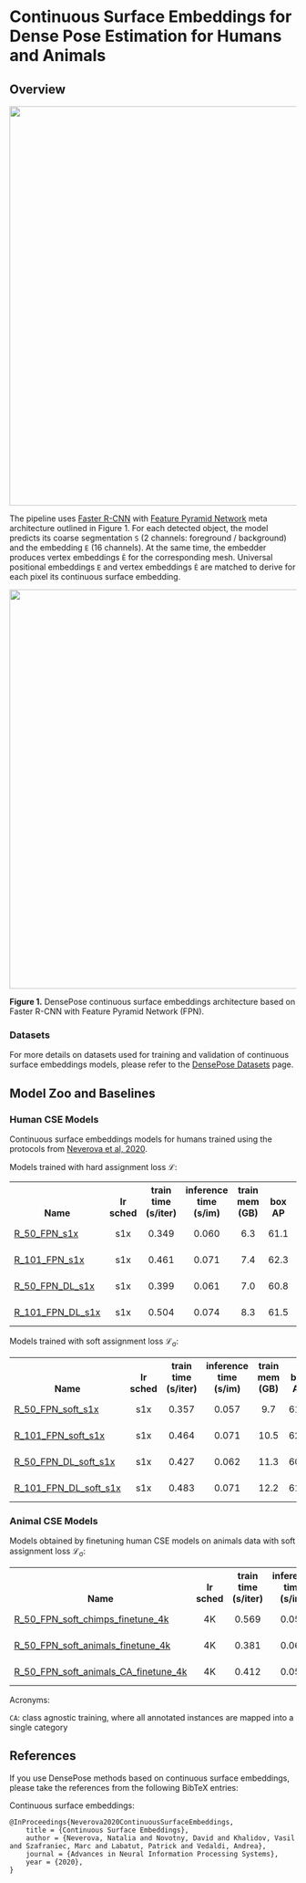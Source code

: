 # Continuous Surface Embeddings for Dense Pose Estimation for Humans and Animals

## <a name="Overview"></a> Overview

<div align="center">
  <img src="https://dl.fbaipublicfiles.com/densepose/web/densepose_cse_teaser.png" width="700px" />
</div>

The pipeline uses [Faster R-CNN](https://arxiv.org/abs/1506.01497)
with [Feature Pyramid Network](https://arxiv.org/abs/1612.03144) meta architecture
outlined in Figure 1. For each detected object, the model predicts
its coarse segmentation `S` (2 channels: foreground / background)
and the embedding `E` (16 channels). At the same time, the embedder produces vertex
embeddings `Ê` for the corresponding mesh. Universal positional embeddings `E`
and vertex embeddings `Ê` are matched to derive for each pixel its continuous
surface embedding.

<div align="center">
  <img src="https://dl.fbaipublicfiles.com/densepose/web/densepose_pipeline_cse.png" width="700px" />
</div>
<p class="image-caption"><b>Figure 1.</b> DensePose continuous surface embeddings architecture based on Faster R-CNN with Feature Pyramid Network (FPN).</p>

### Datasets

For more details on datasets used for training and validation of
continuous surface embeddings models,
please refer to the [DensePose Datasets](DENSEPOSE_DATASETS.md) page.

## <a name="ModelZoo"></a> Model Zoo and Baselines

### Human CSE Models

Continuous surface embeddings models for humans trained using the protocols from [Neverova et al, 2020](https://arxiv.org/abs/2011.12438).

Models trained with hard assignment loss &#x2112;:

<table><tbody>
<!-- START TABLE -->
<!-- TABLE HEADER -->
<th valign="bottom">Name</th>
<th valign="bottom">lr<br/>sched</th>
<th valign="bottom">train<br/>time<br/>(s/iter)</th>
<th valign="bottom">inference<br/>time<br/>(s/im)</th>
<th valign="bottom">train<br/>mem<br/>(GB)</th>
<th valign="bottom">box<br/>AP</th>
<th valign="bottom">segm<br/>AP</th>
<th valign="bottom">dp. AP<br/>GPS</th>
<th valign="bottom">dp. AP<br/>GPSm</th>
<th valign="bottom">model id</th>
<th valign="bottom">download</th>
<!-- TABLE BODY -->
<!-- ROW: densepose_rcnn_R_50_FPN_s1x -->
<tr><td align="left"><a href="../configs/cse/densepose_rcnn_R_50_FPN_s1x.yaml">R_50_FPN_s1x</a></td>
 <td align="center">s1x</td>
 <td align="center">0.349</td>
 <td align="center">0.060</td>
 <td align="center">6.3</td>
 <td align="center">61.1</td>
 <td align="center">67.1</td>
 <td align="center">64.4</td>
 <td align="center">65.7</td>
 <td align="center">251155172</td>
 <td align="center"><a href="https://dl.fbaipublicfiles.com/densepose/cse/densepose_rcnn_R_50_FPN_s1x/251155172/model_final_c4ea5f.pkl">model</a>&nbsp;|&nbsp;<a href="https://dl.fbaipublicfiles.com/densepose/cse/densepose_rcnn_R_50_FPN_s1x/251155172/metrics.json">metrics</a></td>
</tr>
<!-- ROW: densepose_rcnn_R_101_FPN_s1x -->
<tr><td align="left"><a href="../configs/cse/densepose_rcnn_R_101_FPN_s1x.yaml">R_101_FPN_s1x</a></td>
  <td align="center">s1x</td>
  <td align="center">0.461</td>
  <td align="center">0.071</td>
  <td align="center">7.4</td>
  <td align="center">62.3</td>
  <td align="center">67.2</td>
  <td align="center">64.7</td>
  <td align="center">65.8</td>
  <td align="center">251155500</td>
  <td align="center"><a href="https://dl.fbaipublicfiles.com/densepose/cse/densepose_rcnn_R_101_FPN_s1x/251155500/model_final_5c995f.pkl">model</a>&nbsp;|&nbsp;<a href="https://dl.fbaipublicfiles.com/densepose/cse/densepose_rcnn_R_101_FPN_s1x/251155500/metrics.json">metrics</a></td>
</tr>
<!-- ROW: densepose_rcnn_R_50_FPN_DL_s1x -->
 <tr><td align="left"><a href="../configs/cse/densepose_rcnn_R_50_FPN_DL_s1x.yaml">R_50_FPN_DL_s1x</a></td>
 <td align="center">s1x</td>
 <td align="center">0.399</td>
 <td align="center">0.061</td>
 <td align="center">7.0</td>
 <td align="center">60.8</td>
 <td align="center">67.8</td>
 <td align="center">65.5</td>
 <td align="center">66.4</td>
 <td align="center">251156349</td>
 <td align="center"><a href="https://dl.fbaipublicfiles.com/densepose/cse/densepose_rcnn_R_50_FPN_DL_s1x/251156349/model_final_e96218.pkl">model</a>&nbsp;|&nbsp;<a href="https://dl.fbaipublicfiles.com/densepose/cse/densepose_rcnn_R_50_FPN_DL_s1x/251156349/metrics.json">metrics</a></td>
</tr>
<!-- ROW: densepose_rcnn_R_101_FPN_DL_s1x -->
<tr><td align="left"><a href="../configs/cse/densepose_rcnn_R_101_FPN_DL_s1x.yaml">R_101_FPN_DL_s1x</a></td>
  <td align="center">s1x</td>
  <td align="center">0.504</td>
  <td align="center">0.074</td>
  <td align="center">8.3</td>
  <td align="center">61.5</td>
  <td align="center">68.0</td>
  <td align="center">65.6</td>
  <td align="center">66.6</td>
  <td align="center">251156606</td>
  <td align="center"><a href="https://dl.fbaipublicfiles.com/densepose/cse/densepose_rcnn_R_101_FPN_DL_s1x/251156606/model_final_b236ce.pkl">model</a>&nbsp;|&nbsp;<a href="https://dl.fbaipublicfiles.com/densepose/cse/densepose_rcnn_R_101_FPN_DL_s1x/251156606/metrics.json">metrics</a></td>
</tr>
</tbody></table>

Models trained with soft assignment loss &#x2112;<sub>&sigma;</sub>:

<table><tbody>
<!-- START TABLE -->
<!-- TABLE HEADER -->
<th valign="bottom">Name</th>
<th valign="bottom">lr<br/>sched</th>
<th valign="bottom">train<br/>time<br/>(s/iter)</th>
<th valign="bottom">inference<br/>time<br/>(s/im)</th>
<th valign="bottom">train<br/>mem<br/>(GB)</th>
<th valign="bottom">box<br/>AP</th>
<th valign="bottom">segm<br/>AP</th>
<th valign="bottom">dp. AP<br/>GPS</th>
<th valign="bottom">dp. AP<br/>GPSm</th>
<th valign="bottom">model id</th>
<th valign="bottom">download</th>
<!-- TABLE BODY -->
<!-- ROW: densepose_rcnn_R_50_FPN_soft_s1x -->
<tr><td align="left"><a href="../configs/cse/densepose_rcnn_R_50_FPN_soft_s1x.yaml">R_50_FPN_soft_s1x</a></td>
<td align="center">s1x</td>
<td align="center">0.357</td>
<td align="center">0.057</td>
<td align="center">9.7</td>
<td align="center">61.3</td>
<td align="center">66.9</td>
<td align="center">64.3</td>
<td align="center">65.4</td>
<td align="center">250533982</td>
<td align="center"><a href="https://dl.fbaipublicfiles.com/densepose/cse/densepose_rcnn_R_50_FPN_soft_s1x/250533982/model_final_2c4512.pkl">model</a>&nbsp;|&nbsp;<a href="https://dl.fbaipublicfiles.com/densepose/cse/densepose_rcnn_R_50_FPN_soft_s1x/250533982/metrics.json">metrics</a></td>
</tr>
<!-- ROW: densepose_rcnn_R_101_FPN_soft_s1x -->
<tr><td align="left"><a href="../configs/cse/densepose_rcnn_R_101_FPN_soft_s1x.yaml">R_101_FPN_soft_s1x</a></td>
<td align="center">s1x</td>
<td align="center">0.464</td>
<td align="center">0.071</td>
<td align="center">10.5</td>
<td align="center">62.1</td>
<td align="center">67.3</td>
<td align="center">64.5</td>
<td align="center">66.0</td>
<td align="center">250712522</td>
<td align="center"><a href="https://dl.fbaipublicfiles.com/densepose/cse/densepose_rcnn_R_101_FPN_soft_s1x/250712522/model_final_4637da.pkl">model</a>&nbsp;|&nbsp;<a href="https://dl.fbaipublicfiles.com/densepose/cse/densepose_rcnn_R_101_FPN_soft_s1x/250712522/metrics.json">metrics</a></td>
</tr>
<!-- ROW: densepose_rcnn_R_50_FPN_DL_soft_s1x -->
<tr><td align="left"><a href="../configs/cse/densepose_rcnn_R_50_FPN_DL_soft_s1x.yaml">R_50_FPN_DL_soft_s1x</a></td>
<td align="center">s1x</td>
<td align="center">0.427</td>
<td align="center">0.062</td>
<td align="center">11.3</td>
<td align="center">60.8</td>
<td align="center">68.0</td>
<td align="center">66.1</td>
<td align="center">66.7</td>
<td align="center">250713703</td>
<td align="center"><a href="https://dl.fbaipublicfiles.com/densepose/cse/densepose_rcnn_R_50_FPN_DL_soft_s1x/250713703/model_final_9199f5.pkl">model</a>&nbsp;|&nbsp;<a href="https://dl.fbaipublicfiles.com/densepose/cse/densepose_rcnn_R_50_FPN_DL_soft_s1x/250713703/metrics.json">metrics</a></td>
</tr>
<!-- ROW: densepose_rcnn_R_101_FPN_DL_soft_s1x -->
<tr><td align="left"><a href="../configs/cse/densepose_rcnn_R_101_FPN_DL_soft_s1x.yaml">R_101_FPN_DL_soft_s1x</a></td>
<td align="center">s1x</td>
<td align="center">0.483</td>
<td align="center">0.071</td>
<td align="center">12.2</td>
<td align="center">61.5</td>
<td align="center">68.2</td>
<td align="center">66.2</td>
<td align="center">67.1</td>
<td align="center">250713061</td>
<td align="center"><a href="https://dl.fbaipublicfiles.com/densepose/cse/densepose_rcnn_R_101_FPN_DL_soft_s1x/250713061/model_final_1d3314.pkl">model</a>&nbsp;|&nbsp;<a href="https://dl.fbaipublicfiles.com/densepose/cse/densepose_rcnn_R_101_FPN_DL_soft_s1x/250713061/metrics.json">metrics</a></td>
</tr>
</tbody></table>

### Animal CSE Models

Models obtained by finetuning human CSE models on animals data with soft assignment loss &#x2112;<sub>&sigma;</sub>:

<table><tbody>
<!-- START TABLE -->
<!-- TABLE HEADER -->
<th valign="bottom">Name</th>
<th valign="bottom">lr<br/>sched</th>
<th valign="bottom">train<br/>time<br/>(s/iter)</th>
<th valign="bottom">inference<br/>time<br/>(s/im)</th>
<th valign="bottom">train<br/>mem<br/>(GB)</th>
<th valign="bottom">box<br/>AP</th>
<th valign="bottom">segm<br/>AP</th>
<th valign="bottom">dp. AP<br/>GPS</th>
<th valign="bottom">dp. AP<br/>GPSm</th>
<th valign="bottom">model id</th>
<th valign="bottom">download</th>
<!-- TABLE BODY -->
<!-- ROW: densepose_rcnn_R_50_FPN_soft_chimps_finetune_4k -->
 <tr><td align="left"><a href="../configs/cse/densepose_rcnn_R_50_FPN_soft_chimps_finetune_4k.yaml">R_50_FPN_soft_chimps_finetune_4k</a></td>
<td align="center">4K</td>
<td align="center">0.569</td>
<td align="center">0.051</td>
<td align="center">4.7</td>
<td align="center">62.0</td>
<td align="center">59.0</td>
<td align="center">32.2</td>
<td align="center">39.6</td>
<td align="center">253146869</td>
<td align="center"><a href="https://dl.fbaipublicfiles.com/densepose/cse/densepose_rcnn_R_50_FPN_soft_chimps_finetune_4k/253146869/model_final_52f649.pkl">model</a>&nbsp;|&nbsp;<a href="https://dl.fbaipublicfiles.com/densepose/cse/densepose_rcnn_R_50_FPN_soft_chimps_finetune_4k/253146869/metrics.json">metrics</a></td>
</tr>
<!-- ROW: densepose_rcnn_R_50_FPN_soft_animals_finetune_4k -->
<tr><td align="left"><a href="../configs/cse/densepose_rcnn_R_50_FPN_soft_animals_finetune_4k.yaml">R_50_FPN_soft_animals_finetune_4k</a></td>
<td align="center">4K</td>
<td align="center">0.381</td>
<td align="center">0.061</td>
<td align="center">7.3</td>
<td align="center">44.9</td>
<td align="center">55.5</td>
<td align="center">21.3</td>
<td align="center">28.8</td>
<td align="center">253145793</td>
<td align="center"><a href="https://dl.fbaipublicfiles.com/densepose/cse/densepose_rcnn_R_50_FPN_soft_animals_finetune_4k/253145793/model_final_8f8ba2.pkl">model</a>&nbsp;|&nbsp;<a href="https://dl.fbaipublicfiles.com/densepose/cse/densepose_rcnn_R_50_FPN_soft_animals_finetune_4k/253145793/metrics.json">metrics</a></td>
</tr>
<!-- ROW: densepose_rcnn_R_50_FPN_soft_animals_CA_finetune_4k -->
 <tr><td align="left"><a href="../configs/cse/densepose_rcnn_R_50_FPN_soft_animals_CA_finetune_4k.yaml">R_50_FPN_soft_animals_CA_finetune_4k</a></td>
<td align="center">4K</td>
<td align="center">0.412</td>
<td align="center">0.059</td>
<td align="center">7.1</td>
<td align="center">53.4</td>
<td align="center">59.5</td>
<td align="center">25.4</td>
<td align="center">33.4</td>
<td align="center">253498611</td>
<td align="center"><a href="https://dl.fbaipublicfiles.com/densepose/cse/densepose_rcnn_R_50_FPN_soft_animals_CA_finetune_4k/253498611/model_final_6d69b7.pkl">model</a>&nbsp;|&nbsp;<a href="https://dl.fbaipublicfiles.com/densepose/cse/densepose_rcnn_R_50_FPN_soft_animals_CA_finetune_4k/253498611/metrics.json">metrics</a></td>
</tr>
</tbody></table>

Acronyms:

`CA`: class agnostic training, where all annotated instances are mapped into a single category

## <a name="References"></a> References

If you use DensePose methods based on continuous surface embeddings, please take the
references from the following BibTeX entries:

Continuous surface embeddings:
```
@InProceedings{Neverova2020ContinuousSurfaceEmbeddings,
    title = {Continuous Surface Embeddings},
    author = {Neverova, Natalia and Novotny, David and Khalidov, Vasil and Szafraniec, Marc and Labatut, Patrick and Vedaldi, Andrea},
    journal = {Advances in Neural Information Processing Systems},
    year = {2020},
}
```
